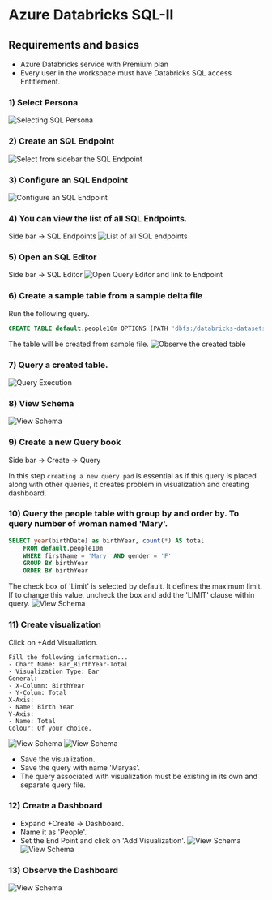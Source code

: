 # Azure Databricks SQL-II

## Requirements and basics
* Azure Databricks service with Premium plan
* Every user in the workspace must have Databricks SQL access Entitlement.

### 1) Select Persona
![Selecting SQL Persona](images/Demo030_Img010_Persona.jpg)

### 2) Create an SQL Endpoint
![Select from sidebar the SQL Endpoint](Images/Demo030_Img020_EndPoint01.jpg)

### 3) Configure an SQL Endpoint
![Configure an SQL Endpoint](Images/Demo030_Img030_EndPoint02.jpg)

### 4) You can view the list of all SQL Endpoints.
Side bar -> SQL Endpoints
![List of all SQL endpoints](Images/Demo030_Img040_EndPoint03.jpg)

### 5) Open an SQL Editor
Side bar -> SQL Editor
![Open Query Editor and link to Endpoint](Images/Demo030_Img050_QueryEditor01.jpg)

### 6) Create a sample table from a sample delta file
Run the following query. 
```sql
CREATE TABLE default.people10m OPTIONS (PATH 'dbfs:/databricks-datasets/learning-spark-v2/people/people-10m.delta')
```
The table will be created from sample file.
![Observe the created table](Images/Demo030_Img060_QueryEditor02.jpg)

### 7) Query a created table.
![Query Execution](Images/Demo030_Img070_QueryEditor03.jpg)

### 8) View Schema
![View Schema](Images/Demo030_Img080_QueryEditor04.jpg)

### 9) Create a new Query book
Side bar -> Create -> Query

In this step `creating a new query pad` is essential as if this query is placed along with other queries, it creates problem in visualization and creating dashboard.

### 10) Query the people table with group by and order by. To query number of woman named 'Mary'.
```sql
SELECT year(birthDate) as birthYear, count(*) AS total
    FROM default.people10m
    WHERE firstName = 'Mary' AND gender = 'F'
    GROUP BY birthYear
    ORDER BY birthYear
```
The check box of 'Limit' is selected by default. It defines the maximum limit.  If to change this value, uncheck the box and add the 'LIMIT' clause within query.
![View Schema](Images/Demo030_Img090_QueryEditor05.jpg)

### 11) Create visualization

Click on +Add Visualiation.

    Fill the following information...
    - Chart Name: Bar_BirthYear-Total
    - Visualization Type: Bar
    General:
    - X-Column: BirthYear
    - Y-Colum: Total
    X-Axis:
    - Name: Birth Year
    Y-Axis:
    - Name: Total
    Colour: Of your choice.

![View Schema](Images/Demo030_Img100_QueryEditor06.jpg)
![View Schema](Images/Demo030_Img110_QueryEditor07.jpg)  

- Save the visualization.
- Save the query with name 'Maryas'.
- The query associated with visualization must be existing in its own and separate query file.

### 12) Create a Dashboard
- Expand +Create -> Dashboard.  
- Name it as 'People'.
- Set the End Point and click on 'Add Visualization'.
![View Schema](Images/Demo030_Img120_QueryEditor08.jpg)
![View Schema](Images/Demo030_Img130_QueryEditor09.jpg)

### 13) Observe the Dashboard
![View Schema](Images/Demo030_Img140_QueryEditor10.jpg)